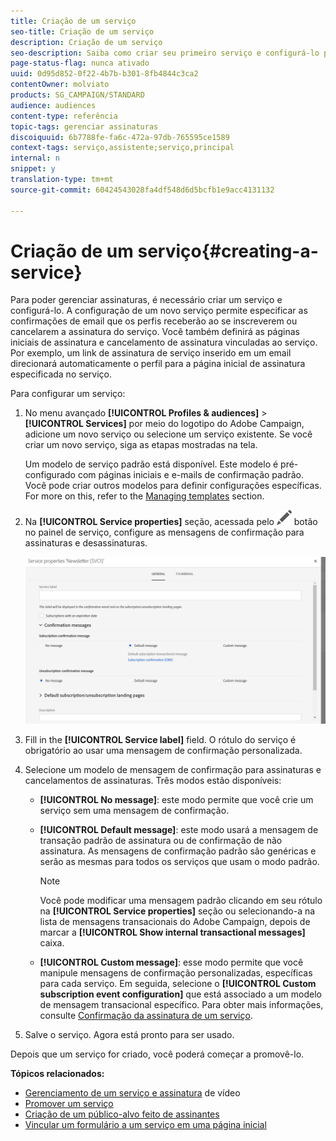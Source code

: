 ```yaml
---
title: Criação de um serviço
seo-title: Criação de um serviço
description: Criação de um serviço
seo-description: Saiba como criar seu primeiro serviço e configurá-lo para enviar confirmações por email aos seus assinantes.
page-status-flag: nunca ativado
uuid: 0d95d852-0f22-4b7b-b301-8fb4844c3ca2
contentOwner: molviato
products: SG_CAMPAIGN/STANDARD
audience: audiences
content-type: referência
topic-tags: gerenciar assinaturas
discoiquuid: 6b7788fe-fa6c-472a-97db-765595ce1589
context-tags: serviço,assistente;serviço,principal
internal: n
snippet: y
translation-type: tm+mt
source-git-commit: 60424543028fa4df548d6d5bcfb1e9acc4131132

---
```



# Criação de um serviço{#creating-a-service}

Para poder gerenciar assinaturas, é necessário criar um serviço e configurá-lo. A configuração de um novo serviço permite especificar as confirmações de email que os perfis receberão ao se inscreverem ou cancelarem a assinatura do serviço. Você também definirá as páginas iniciais de assinatura e cancelamento de assinatura vinculadas ao serviço. Por exemplo, um link de assinatura de serviço inserido em um email direcionará automaticamente o perfil para a página inicial de assinatura especificada no serviço.

Para configurar um serviço:

1. No menu avançado **[!UICONTROL Profiles & audiences]** &gt; **[!UICONTROL Services]** por meio do logotipo do Adobe Campaign, adicione um novo serviço ou selecione um serviço existente. Se você criar um novo serviço, siga as etapas mostradas na tela.

   Um modelo de serviço padrão está disponível. Este modelo é pré-configurado com páginas iniciais e e-mails de confirmação padrão. Você pode criar outros modelos para definir configurações específicas. For more on this, refer to the [Managing templates](../../start/using/about-templates.md) section.

1. Na **[!UICONTROL Service properties]** seção, acessada pelo ![](assets/edit_darkgrey-24px.png) botão no painel de serviço, configure as mensagens de confirmação para assinaturas e desassinaturas.

   ![](assets/lp_service_parameters.png)

1. Fill in the **[!UICONTROL Service label]** field. O rótulo do serviço é obrigatório ao usar uma mensagem de confirmação personalizada.

1. Selecione um modelo de mensagem de confirmação para assinaturas e cancelamentos de assinaturas. Três modos estão disponíveis:

   * **[!UICONTROL No message]**: este modo permite que você crie um serviço sem uma mensagem de confirmação.
   * **[!UICONTROL Default message]**: este modo usará a mensagem de transação padrão de assinatura ou de confirmação de não assinatura. As mensagens de confirmação padrão são genéricas e serão as mesmas para todos os serviços que usam o modo padrão.

      >[!NOTE]
      >
      >Você pode modificar uma mensagem padrão clicando em seu rótulo na **[!UICONTROL Service properties]** seção ou selecionando-a na lista de mensagens transacionais do Adobe Campaign, depois de marcar a **[!UICONTROL Show internal transactional messages]** caixa.

   * **[!UICONTROL Custom message]**: esse modo permite que você manipule mensagens de confirmação personalizadas, específicas para cada serviço. Em seguida, selecione o **[!UICONTROL Custom subscription event configuration]** que está associado a um modelo de mensagem [](../../channels/using/about-transactional-messaging.md) transacional específico. Para obter mais informações, consulte [Confirmação da assinatura de um serviço](../../audiences/using/confirming-subscription-to-a-service.md).

1. Salve o serviço. Agora está pronto para ser usado.

Depois que um serviço for criado, você poderá começar a promovê-lo.

**Tópicos relacionados:**

* [Gerenciamento de um serviço e assinatura](https://helpx.adobe.com/campaign/kt/acs/using/acs-services-and-subscriptions-feature-video-use.html) de vídeo
* [Promover um serviço](../../audiences/using/promoting-a-service.md)
* [Criação de um público-alvo feito de assinantes](../../audiences/using/creating-audiences.md#creating-list-audiences)
* [Vincular um formulário a um serviço em uma página inicial](../../channels/using/designing-a-landing-page.md#linking-a-form-to-a-service)

